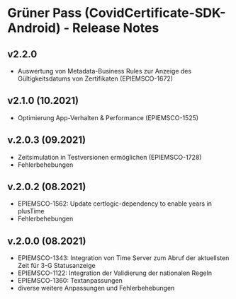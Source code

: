 # Grüner Pass (CovidCertificate-SDK-Android) - Release Notes

## v2.2.0

- Auswertung von Metadata-Business Rules zur Anzeige des Gültigkeitsdatums von Zertifikaten (EPIEMSCO-1672)

## v2.1.0 (10.2021)
- Optimierung App-Verhalten & Performance (EPIEMSCO-1525)

## v.2.0.3 (09.2021)
- Zeitsimulation in Testversionen ermöglichen (EPIEMSCO-1728)
- Fehlerbehebungen

## v.2.0.2 (08.2021)

- EPIEMSCO-1562: Update certlogic-dependency to enable years in plusTime
- Fehlerbehebungen

## v.2.0.0 (08.2021)

- EPIEMSCO-1343: Integration von Time Server zum Abruf der aktuellsten Zeit für 3-G Statusanzeige
- EPIEMSCO-1122: Integration der Validierung der nationalen Regeln
- EPIEMSCO-1360: Textanpassungen
- diverse weitere Anpassungen und Fehlerbehebungen
